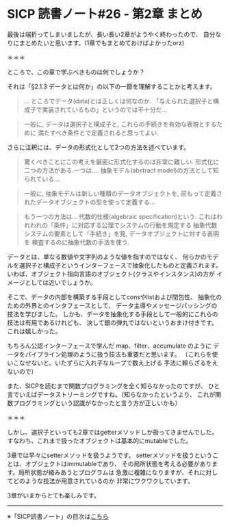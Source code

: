 SICP 読書ノート#26 - 第2章 まとめ
======================================

最後は端折ってしまいましたが、長い長い2章がようやく終わったので、
自分なりにまとめたいと思います。(1章でもまとめておけばよかったorz)

＊＊＊

ところで、この章で学ぶべきものは何でしょうか？

それは「§2.1.3 データとは何か」の以下の一節を理解することかと考えます。

> ... ところでデータ(data)とは正しくは何なのか.
> 「与えられた選択子と構成子で実装されているもの」というのでは不十分だ...

> 一般に, データは選択子と構成子と, これらの手続きを有効な表現とするために
> 満たすべき条件とで定義されると思ってよい.


さらに注釈には、データの形式化として2つの方法を述べています。

> 驚くべきことにこの考えを厳密に形式化するのは非常に難しい.
> 形式化に二つの方法がある.一つは.... 抽象モデル(abstract model)の方法として知られている....

> 一般に, 抽象モデルは新しい種類のデータオブジェクトを,
> 前もって定義されたデータオブジェクトの型を使って定義する...

> もう一つの方法は... 代数的仕様(algebraic specification)という.
> これはわれわれの「条件」に対応する公理でシステムの行動を規定する
> 抽象代数システムの要素として「手続き」を見, データオブジェクトに対する表明を
> 検査するのに抽象代数の手法を使う.


データとは、単なる数値や文字列のような値を指すのではなく、
何らかのモデルを選択子と構成子というインターフェースで抽象化したものと定義されます。
いわば、オブジェクト指向言語のオブジェクト(クラスやインスタンス)の方が
イメージとしては近いでしょうか。

そこで、データの内部を構築する手段としてconsやlistおよび閉包性、
抽象化のための外界とのインタフェースとして、
データ主導やメッセージパッシングの技法を学びました。
しかも、データを抽象化する手段として一般的にこれらの技法は有用であるけれども、
決して銀の弾丸ではないというおまけ付きです。これは嬉しかった。

もちろん公認インターフェースで学んだ map、filter、accumulate のように
データをパイプライン処理のように扱う技法も重要だと思います。
（これらを使いこなせないと、いたずらに入れ子なループで数え上げる
手法に頼らざるをえないので）

また、SICPを読むまで関数プログラミングを全く知らなかったのですが、
ひと言でいえばデータストリーミングですね。（知らなかったというより、
これが関数プログラミングという認識がなかったと言う方が正しいかも）

＊＊＊

しかし、選択子といっても2章ではgetterメソッドしか扱ってきませんでした。
すなわち、これまで扱ったオブジェクトは基本的にmutableでした。

3章では早々にsetterメソッドを扱うようです。
setterメソッドを扱うということは、オブジェクトはimmutableであり、
その局所状態を考える必要があります。局所状態が絡みあうとプログラムは
急激に複雑になりますが、それに対してどのような技法が用意されているのか
非常にワクワクしています。

3章がいまからとても楽しみです。

--------------------------------

※「SICP読書ノート」の目次は[こちら](/entry/sicp/index)
